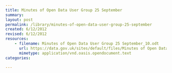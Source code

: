 ```yaml
---
title: Minutes of Open Data User Group 25 September
summary: 
layout: post
permalink: /library/minutes-of-open-data-user-group-25-september
created: 6/12/2012
revised: 6/12/2012
resources:
    - filename: Minutes of Open Data User Group 25 September_10.odt
      url: https://data.gov.uk/sites/default/files/Minutes of Open Data User Group 25 September_10.odt
      mimetype: application/vnd.oasis.opendocument.text
categories:

---
```


